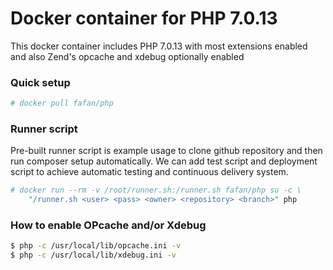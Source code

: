 # Docker container for PHP 7.0.13

This docker container includes PHP 7.0.13 with most extensions enabled and also Zend's opcache and xdebug optionally enabled

### Quick setup
```sh
# docker pull fafan/php
```

### Runner script
Pre-built runner script is example usage to clone github repository and then run composer setup automatically. We can add test script and deployment script to achieve automatic testing and continuous delivery system.
```sh
# docker run --rm -v /root/runner.sh:/runner.sh fafan/php su -c \
    "/runner.sh <user> <pass> <owner> <repository> <branch>" php
```

### How to enable OPcache and/or Xdebug
```sh
$ php -c /usr/local/lib/opcache.ini -v
$ php -c /usr/local/lib/xdebug.ini -v
```

